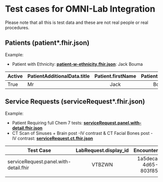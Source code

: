 # Test cases for OMNI-Lab Integration

Please note that all this is test data and these are not real people or real procedures.
## Patients (patient*.fhir.json)
Example:
- Patient with Ethnicity: [**patient-w-ethnicity.fhir.json**](patient-w-ethnicity.fhir.json): Jack Bouma



| Active | PatientAdditionalData.title |       Patient.firstName   | Patient.lastName |       Patient.displayId   |     Patient.dateOfBirth    |   Patient.sex  | PatientAdditionalData.primaryContactNumber   | PatientAdditionalData.cityTown       | Patient.PatientAdditionalData.ethnicityId                                             |
|--------|-------|:----------------:|:----------------:|:----------:|:----------:|:------:|---------|---------------|------------------------------------------------------|
| True   | Mr    | Jack |  Bouma     | PVXC755243 | 1959-02-19 | Male   | null | null | ethnicity-ITaukei


## Service Requests (serviceRequest*.fhir.json)
Example:
- Patient Requiring full Chem 7 tests: [**serviceRequest.panel.with-detail.fhir.json**](serviceRequest.panel.with-detail.fhir.json)
- CT Scan of Sinuses + Brain post -IV contrast & CT Facial Bones post - IV contrast: [**serviceRequest.ct.fhir.json**](serviceRequest.ct.fhir.json) 


| Test Case                             | LabRequest.display_id |         Encounter.patient_id         | Patient.first_name | Patient.last_name | LabRequest.status | LabRequest.sampleTime     | LabRequest.priority | LabRequest.LabTestPanelRequest.LabTestPanel.externalCode | LabRequest.LabTestType.externalCode                                                                                        | LabRequest.requester.id              | LabRequest.requester.displayName | LabRequest.notePage[n].date | LabRequest.notePage[n].noteItem[m].content                                         | LabRequest.encounter.id              |
|---------------------------------------|:---------------------:|:------------------------------------:|:------------------:|:-----------------:|-------------------|---------------------------|---------------------|----------------------------------------------------------|----------------------------------------------------------------------------------------------------------------------------|--------------------------------------|----------------------------------|-----------------------------|------------------------------------------------------------------------------------|--------------------------------------|
| serviceRequest.panel.with-detail.fhir | VTBZWN                | 1a5deca5-6b4c-4d65-89b7-803f85ad4e64 | Jack               | Johnson           | RESULTS_PENDING   | 2022-02-07T13:28:17+10:00 | urgent              | B0030                                                    | ['B00010','B00020','B00030','B00040','B00060','B00070','B00150',<br>'B00050','B00090','B00080','B00110','B00980','B00990'] | 0735bc54-449f-498b-a919-8142deb6095c | Doctor Doctor                    | 2022-02-07T14:13:17+10:00   | This patient requires a full Chem 7 test <br>\n\n<br> Showing signs of high Sodium | bdebdc5e-753e-45f5-8fd0-01c49bd88f9e |
|                                       |                       |                                      |                    |                   |                   |                           |                     |                                                          |                                                                                                                            |                                      |                                  |                             |                                                                                    |                                      |